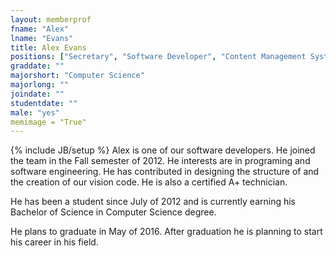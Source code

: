 ```yaml
---
layout: memberprof
fname: "Alex"
lname: "Evans"
title: Alex Evans
positions: ["Secretary", "Software Developer", "Content Management System Researcher"]
graddate: "" 
majorshort: "Computer Science"
majorlong: ""
joindate: ""
studentdate: "" 
male: "yes"
memimage = "True"
---
```

{% include JB/setup %}
Alex is one of our software developers. He joined the team in the Fall semester of 2012. He interests are in programing and software engineering. He has contributed in designing the structure of and the creation of our vision code. He is also a certified A+ technician.

He has been a student since July of 2012 and is currently earning his Bachelor of Science in Computer Science degree.

He plans to graduate in May of 2016. After graduation he is planning to start his career in his field.
